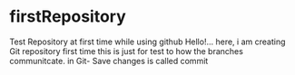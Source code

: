 # firstRepository
Test Repository at first time while using github
Hello!... here, i am creating Git repository first time 
this is just for test to how the branches communitcate.
in Git- Save changes is called commit
